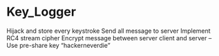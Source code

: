 # Key_Logger
   Hijack and store every keystroke
    Send all message to server
    Implement RC4 stream cipher
     Encrypt message between server client and server – Use pre-share key “hackerneverdie”
